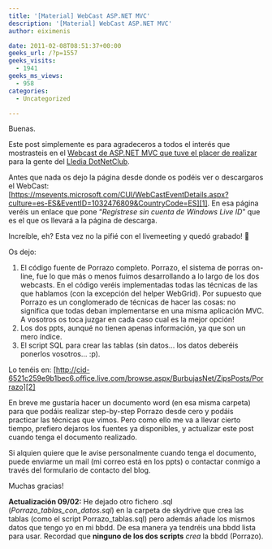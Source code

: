 ```yaml
---
title: '[Material] WebCast ASP.NET MVC'
description: '[Material] WebCast ASP.NET MVC'
author: eiximenis

date: 2011-02-08T08:51:37+00:00
geeks_url: /?p=1557
geeks_visits:
  - 1941
geeks_ms_views:
  - 958
categories:
  - Uncategorized

---
```

Buenas.

Este post simplemente es para agradeceros a todos el interés que mostrasteis en el <a href="http://geeks.ms/blogs/etomas/archive/2011/02/02/webcast-191-te-quedaste-con-m-225-s-ganas-asp-net-mvc-ii.aspx" target="_blank" rel="noopener noreferrer">Webcast de ASP.NET MVC que tuve el placer de realizar</a> para la gente del <a href="http://lleida.dotnetclubs.com/" target="_blank" rel="noopener noreferrer">Lledia DotNetClub</a>.

Antes que nada os dejo la página desde donde os podéis ver o descargaros el WebCast: [https://msevents.microsoft.com/CUI/WebCastEventDetails.aspx?culture=es-ES&EventID=1032476809&CountryCode=ES][1]. En esa página veréis un enlace que pone “_Regístrese sin cuenta de Windows Live ID_” que es el que os llevará a la página de descarga.

Increíble, eh? Esta vez no la pifié con el livemeeting y quedó grabado! 🙂

Os dejo:

  1. El código fuente de Porrazo completo. Porrazo, el sistema de porras on-line, fue lo que más o menos fuimos desarrollando a lo largo de los dos webcasts. En el código veréis implementadas todas las técnicas de las que hablamos (con la excepción del helper WebGrid). Por supuesto que Porrazo es un conglomerado de técnicas de hacer las cosas: no significa que todas deban implementarse en una misma aplicación MVC. A vosotros os toca juzgar en cada caso cual es la mejor opción! 
  2. Los dos ppts, aunqué no tienen apenas información, ya que son un mero índice. 
  3. El script SQL para crear las tablas (sin datos… los datos deberéis ponerlos vosotros… :p). 

Lo tenéis en: [http://cid-6521c259e9b1bec6.office.live.com/browse.aspx/BurbujasNet/ZipsPosts/Porrazo][2]

En breve me gustaría hacer un documento word (en esa misma carpeta) para que podáis realizar step-by-step Porrazo desde cero y podáis practicar las técnicas que vimos. Pero como ello me va a llevar cierto tiempo, prefiero dejaros los fuentes ya disponibles, y actualizar este post cuando tenga el documento realizado.

Si alquien quiere que le avise personalmente cuando tenga el documento, puede enviarme un mail (mi correo está en los ppts) o contactar conmigo a través del formulario de contacto del blog.

Muchas gracias!

**Actualización 09/02:** He dejado otro fichero .sql (_Porrazo\_tablas\_con_datos.sql_) en la carpeta de skydrive que crea las tablas (como el script Porrazo_tablas.sql) pero además añade los mismos datos que tengo yo en mi bbdd. De esa manera ya tendréis una bbdd lista para usar. Recordad que **ninguno de los dos scripts** _crea_ la bbdd (Porrazo).

 [1]: https://msevents.microsoft.com/CUI/WebCastEventDetails.aspx?culture=es-ES&EventID=1032476809&CountryCode=ES "https://msevents.microsoft.com/CUI/WebCastEventDetails.aspx?culture=es-ES&EventID=1032476809&CountryCode=ES"
 [2]: http://cid-6521c259e9b1bec6.office.live.com/browse.aspx/BurbujasNet/ZipsPosts/Porrazo "http://cid-6521c259e9b1bec6.office.live.com/browse.aspx/BurbujasNet/ZipsPosts/Porrazo"